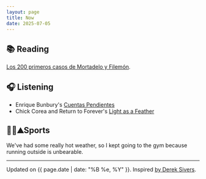 ```yaml
---
layout: page
title: Now
date: 2025-07-05
---
```


## 📚 Reading
[Los 200 primeros casos de Mortadelo y Filemón](https://www.penguinlibros.com/es/libros-ninos-7-anos/370418-libro-los-200-primeros-casos-de-mortadelo-y-filemon-9788402430557).

## 🎧 Listening
- Enrique Bunbury's [Cuentas Pendientes](https://es.wikipedia.org/wiki/Cuentas_pendientes)
- Chick Corea and Return to Forever's [Light as a Feather](https://en.wikipedia.org/wiki/Light_as_a_Feather)

## 🏃🏻⛰️Sports
We've had some really hot weather, so I kept going to the gym because running outside is unbearable.

---

Updated on {{ page.date | date: "%B %e, %Y" }}. Inspired [by Derek Sivers](https://nownownow.com/about).
